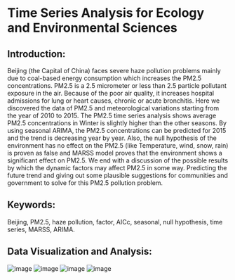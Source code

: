 # Time Series Analysis for Ecology and Environmental Sciences

## Introduction: 
Beijing (the Capital of China) faces severe haze pollution problems mainly due to coal-based energy consumption which increases the PM2.5 concentrations. PM2.5 is a 2.5 micrometer or less than 2.5 particle pollutant exposure in the air. Because of the poor air quality, it increases hospital admissions for lung or heart causes, chronic or acute bronchitis. Here we discovered the data of PM2.5 and meteorological variations starting from the year of 2010 to 2015. The PM2.5 time series analysis shows average PM2.5 concentrations in Winter is slightly higher than the other seasons. By using seasonal ARIMA, the PM2.5 concentrations can be predicted for 2015 and the trend is decreasing year by year. Also, the null hypothesis of the environment has no effect on the PM2.5 (like Temperature, wind, snow, rain) is proven as false and MARSS model proves that the environment shows a significant effect on PM2.5. We end with a discussion of the possible results by which the dynamic factors may affect PM2.5 in some way. Predicting the future trend and giving out some plausible suggestions for communities and government to solve for this PM2.5 pollution problem.

## Keywords: 
Beijing, PM2.5, haze pollution, factor, AICc, seasonal, null hypothesis, time series, MARSS, ARIMA.

## Data Visualization and Analysis: 
![image](https://user-images.githubusercontent.com/47238768/165926943-b735ba65-6883-4771-a6bf-55001ef34aff.png)
![image](https://user-images.githubusercontent.com/47238768/165927044-73d54c0c-c52d-4690-b5fd-b82857cf5280.png)
![image](https://user-images.githubusercontent.com/47238768/165927093-742e648c-89d8-403b-a863-e65d30e13598.png)
![image](https://user-images.githubusercontent.com/47238768/165927125-c858f405-2239-4a43-8503-d019ad123433.png)

